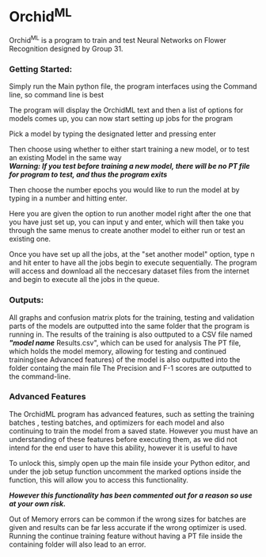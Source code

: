 # Orchid<sup>ML</sup>


Orchid<sup>ML</sup> is a program to train and test Neural Networks on Flower Recognition designed by Group 31.

### Getting Started:
Simply run the Main python file, the program interfaces using the Command line, so command line is best

The program will display the OrchidML text and then a list of options for models comes up, you can now start setting up jobs for the program

Pick a model by typing the designated letter and pressing enter

Then choose using whether to either start training a new model, or to test an existing Model in the same way<br>
***Warning: If you test before training a new model, there will be no PT file for program to test, and thus the program exits***

Then choose the number epochs you would like to run the model at by typing in a number and hitting enter.

Here you are given the option to run another model right after the one that you have just set up, you can input y and enter, which will then take you through the same
menus to create another model to either run or test an existing one.

Once you have set up all the jobs, at the "set another model" option, type n and hit enter to have all the jobs begin to execute sequentially.
The program will access and download all the neccesary dataset files from the internet and begin to execute all the jobs in the queue.

### Outputs:
All graphs and confusion matrix plots for the training, testing and validation parts of the models are outputted into the same folder that the program is running in.
The results of the training is also outtputed to a CSV file named ***"model name*** Results.csv", which can be used for analysis
The PT file, which holds the model memory, allowing for testing and continued training(see Advanced features) of the model is also outputted into the folder containg the main file
The Precision and F-1 scores are outputted to the command-line.


### Advanced Features

The OrchidML program has advanced features, such as setting the training batches , testing batches, and optimizers for each model and also continuing to train the model from a 
saved state. However you must have an understanding of these features before executing them, as we did not intend for the end user to have this ability, however it is useful to have

To unlock this, simply open up the main file inside your Python editor, and under the job setup function uncomment the marked options inside
the function, this will allow you to access this functionality. 

***However this functionality has been commented out for a reason so use at your own risk.***

Out of Memory errors can be common if the wrong sizes for batches are given and results can be far less accurate if the wrong optimizer is used. 
Running the continue training feature without having a PT file inside the containing folder will also lead to an error.